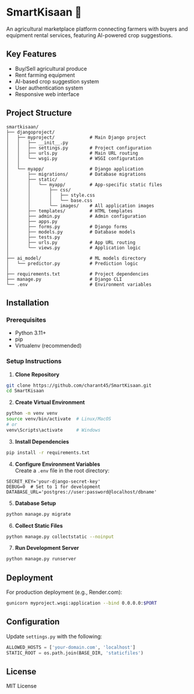 # SmartKisaan 🌱

An agricultural marketplace platform connecting farmers with buyers and equipment rental services, featuring AI-powered crop suggestions.

## Key Features
- Buy/Sell agricultural produce  
- Rent farming equipment  
- AI-based crop suggestion system  
- User authentication system  
- Responsive web interface  

## Project Structure
```
smartkisaan/
├── djangoproject/
│   ├── myproject/             # Main Django project
│   │   ├── __init__.py
│   │   ├── settings.py        # Project configuration
│   │   ├── urls.py            # Main URL routing
│   │   └── wsgi.py            # WSGI configuration
│   │
│   └── myapp/                 # Django application
│       ├── migrations/        # Database migrations
│       ├── static/
│       │   └── myapp/         # App-specific static files
│       │       ├── css/
│       │       │   ├── style.css
│       │       │   └── base.css
│       │       └── images/    # All application images
│       ├── templates/         # HTML templates
│       ├── admin.py           # Admin configuration
│       ├── apps.py
│       ├── forms.py           # Django forms
│       ├── models.py          # Database models
│       ├── tests.py
│       ├── urls.py            # App URL routing
│       └── views.py           # Application logic
│
├── ai_model/                  # ML models directory
│   └── predictor.py           # Prediction logic
│
├── requirements.txt           # Project dependencies
├── manage.py                  # Django CLI
└── .env                       # Environment variables
```

## Installation

### Prerequisites
- Python 3.11+  
- pip  
- Virtualenv (recommended)  

### Setup Instructions

1. **Clone Repository**
```bash
git clone https://github.com/charant45/SmartKisaan.git
cd SmartKisaan
```

2. **Create Virtual Environment**
```bash
python -m venv venv
source venv/bin/activate  # Linux/MacOS
# or
venv\Scripts\activate     # Windows
```

3. **Install Dependencies**
```bash
pip install -r requirements.txt
```

4. **Configure Environment Variables**  
Create a `.env` file in the root directory:
```env
SECRET_KEY='your-django-secret-key'
DEBUG=0  # Set to 1 for development
DATABASE_URL='postgres://user:password@localhost/dbname'
```

5. **Database Setup**
```bash
python manage.py migrate
```

6. **Collect Static Files**
```bash
python manage.py collectstatic --noinput
```

7. **Run Development Server**
```bash
python manage.py runserver
```

## Deployment

For production deployment (e.g., Render.com):
```bash
gunicorn myproject.wsgi:application --bind 0.0.0.0:$PORT
```

## Configuration

Update `settings.py` with the following:
```python
ALLOWED_HOSTS = ['your-domain.com', 'localhost']
STATIC_ROOT = os.path.join(BASE_DIR, 'staticfiles')
```

## License

MIT License

